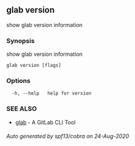 ## glab version

show glab version information

### Synopsis

show glab version information

```
glab version [flags]
```

### Options

```
  -h, --help   help for version
```

### SEE ALSO

* [glab](glab.md)	 - A GitLab CLI Tool

###### Auto generated by spf13/cobra on 24-Aug-2020
